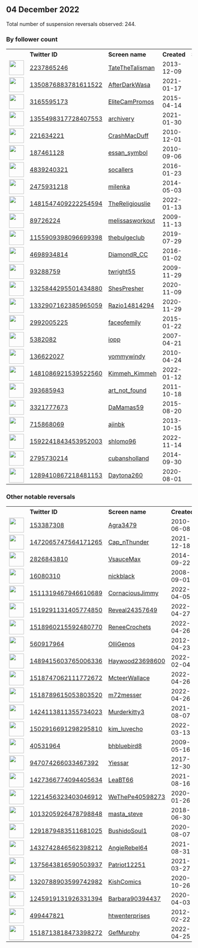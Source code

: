 
## 04 December 2022
Total number of suspension reversals observed: 244.

### By follower count
<table><tr><th></th><th align="left">Twitter ID</th><th align="left">Screen name</th>
<th align="left">Created</th><th align="left">Status</th><th align="left">Suspended</th><th align="left">Followers</th>
<tr><td><a href="https://pbs.twimg.com/profile_images/1599320217166954496/46HOdlSR_normal.jpg"><img src="https://pbs.twimg.com/profile_images/1599320217166954496/46HOdlSR_normal.jpg" width="40px" height="40px" align="center"/></a></td><td><a href="https://twitter.com/intent/user?user_id=2237865246">2237865246</a></td><td><a href="https://twitter.com/TateTheTalisman">TateTheTalisman</a></td><td>2013-12-09</td><td align="center"></td><td></td><td>273802</td></tr>
<tr><td><a href="https://pbs.twimg.com/profile_images/1602551179065565185/wgApmvlL_normal.jpg"><img src="https://pbs.twimg.com/profile_images/1602551179065565185/wgApmvlL_normal.jpg" width="40px" height="40px" align="center"/></a></td><td><a href="https://twitter.com/intent/user?user_id=1350876883781611522">1350876883781611522</a></td><td><a href="https://twitter.com/AfterDarkWasa">AfterDarkWasa</a></td><td>2021-01-17</td><td align="center"></td><td>2022-09-25</td><td>103472</td></tr>
<tr><td><a href="https://pbs.twimg.com/profile_images/866899575881293824/6E9r72cD_normal.jpg"><img src="https://pbs.twimg.com/profile_images/866899575881293824/6E9r72cD_normal.jpg" width="40px" height="40px" align="center"/></a></td><td><a href="https://twitter.com/intent/user?user_id=3165595173">3165595173</a></td><td><a href="https://twitter.com/EliteCamPromos">EliteCamPromos</a></td><td>2015-04-14</td><td align="center"></td><td></td><td>78991</td></tr>
<tr><td><a href="https://pbs.twimg.com/profile_images/1355516079909593088/EeBF9hlD_normal.jpg"><img src="https://pbs.twimg.com/profile_images/1355516079909593088/EeBF9hlD_normal.jpg" width="40px" height="40px" align="center"/></a></td><td><a href="https://twitter.com/intent/user?user_id=1355498317728407553">1355498317728407553</a></td><td><a href="https://twitter.com/archivery">archivery</a></td><td>2021-01-30</td><td align="center"></td><td>2022-11-29</td><td>53901</td></tr>
<tr><td><a href="https://pbs.twimg.com/profile_images/1599763616869253122/KDAnkNWb_normal.jpg"><img src="https://pbs.twimg.com/profile_images/1599763616869253122/KDAnkNWb_normal.jpg" width="40px" height="40px" align="center"/></a></td><td><a href="https://twitter.com/intent/user?user_id=221634221">221634221</a></td><td><a href="https://twitter.com/CrashMacDuff">CrashMacDuff</a></td><td>2010-12-01</td><td align="center"></td><td></td><td>22587</td></tr>
<tr><td><a href="https://pbs.twimg.com/profile_images/1602288096992641024/gDfEAgL6_normal.png"><img src="https://pbs.twimg.com/profile_images/1602288096992641024/gDfEAgL6_normal.png" width="40px" height="40px" align="center"/></a></td><td><a href="https://twitter.com/intent/user?user_id=187461128">187461128</a></td><td><a href="https://twitter.com/essan_symbol">essan_symbol</a></td><td>2010-09-06</td><td align="center"></td><td>2022-12-03</td><td>15922</td></tr>
<tr><td><a href="https://pbs.twimg.com/profile_images/1599773618149507078/dw22ZFXl_normal.jpg"><img src="https://pbs.twimg.com/profile_images/1599773618149507078/dw22ZFXl_normal.jpg" width="40px" height="40px" align="center"/></a></td><td><a href="https://twitter.com/intent/user?user_id=4839240321">4839240321</a></td><td><a href="https://twitter.com/socallers">socallers</a></td><td>2016-01-23</td><td align="center"></td><td></td><td>14968</td></tr>
<tr><td><a href="https://pbs.twimg.com/profile_images/1601000696035303424/o7tnI6DY_normal.jpg"><img src="https://pbs.twimg.com/profile_images/1601000696035303424/o7tnI6DY_normal.jpg" width="40px" height="40px" align="center"/></a></td><td><a href="https://twitter.com/intent/user?user_id=2475931218">2475931218</a></td><td><a href="https://twitter.com/miIenka">miIenka</a></td><td>2014-05-03</td><td align="center"></td><td></td><td>13463</td></tr>
<tr><td><a href="https://pbs.twimg.com/profile_images/1481552459805995010/2_Day9ns_normal.jpg"><img src="https://pbs.twimg.com/profile_images/1481552459805995010/2_Day9ns_normal.jpg" width="40px" height="40px" align="center"/></a></td><td><a href="https://twitter.com/intent/user?user_id=1481547409222254594">1481547409222254594</a></td><td><a href="https://twitter.com/TheReligiouslie">TheReligiouslie</a></td><td>2022-01-13</td><td align="center"></td><td>2022-07-26</td><td>11461</td></tr>
<tr><td><a href="https://pbs.twimg.com/profile_images/3667878888/1d8951c4263abc5963a240a54866ead2_normal.jpeg"><img src="https://pbs.twimg.com/profile_images/3667878888/1d8951c4263abc5963a240a54866ead2_normal.jpeg" width="40px" height="40px" align="center"/></a></td><td><a href="https://twitter.com/intent/user?user_id=89726224">89726224</a></td><td><a href="https://twitter.com/melissasworkout">melissasworkout</a></td><td>2009-11-13</td><td align="center"></td><td></td><td>9771</td></tr>
<tr><td><a href="https://abs.twimg.com/sticky/default_profile_images/default_profile_normal.png"><img src="https://abs.twimg.com/sticky/default_profile_images/default_profile_normal.png" width="40px" height="40px" align="center"/></a></td><td><a href="https://twitter.com/intent/user?user_id=1155909398096699398">1155909398096699398</a></td><td><a href="https://twitter.com/thebulgeclub">thebulgeclub</a></td><td>2019-07-29</td><td align="center"></td><td></td><td>9011</td></tr>
<tr><td><a href="https://pbs.twimg.com/profile_images/1347938818125680644/OdgMMR1S_normal.jpg"><img src="https://pbs.twimg.com/profile_images/1347938818125680644/OdgMMR1S_normal.jpg" width="40px" height="40px" align="center"/></a></td><td><a href="https://twitter.com/intent/user?user_id=4698934814">4698934814</a></td><td><a href="https://twitter.com/DiamondR_CC">DiamondR_CC</a></td><td>2016-01-02</td><td align="center"></td><td></td><td>8636</td></tr>
<tr><td><a href="https://pbs.twimg.com/profile_images/1599745515561918464/zFJRj02F_normal.jpg"><img src="https://pbs.twimg.com/profile_images/1599745515561918464/zFJRj02F_normal.jpg" width="40px" height="40px" align="center"/></a></td><td><a href="https://twitter.com/intent/user?user_id=93288759">93288759</a></td><td><a href="https://twitter.com/twright55">twright55</a></td><td>2009-11-29</td><td align="center"></td><td></td><td>7501</td></tr>
<tr><td><a href="https://pbs.twimg.com/profile_images/1539784578914713601/Z-Dr0YCa_normal.jpg"><img src="https://pbs.twimg.com/profile_images/1539784578914713601/Z-Dr0YCa_normal.jpg" width="40px" height="40px" align="center"/></a></td><td><a href="https://twitter.com/intent/user?user_id=1325844295501434880">1325844295501434880</a></td><td><a href="https://twitter.com/ShesPresher">ShesPresher</a></td><td>2020-11-09</td><td align="center"></td><td>2022-11-10</td><td>6648</td></tr>
<tr><td><a href="https://pbs.twimg.com/profile_images/1604230710415482881/gjDFnnN0_normal.jpg"><img src="https://pbs.twimg.com/profile_images/1604230710415482881/gjDFnnN0_normal.jpg" width="40px" height="40px" align="center"/></a></td><td><a href="https://twitter.com/intent/user?user_id=1332907162385965059">1332907162385965059</a></td><td><a href="https://twitter.com/Razio14814294">Razio14814294</a></td><td>2020-11-29</td><td align="center">🔒</td><td>2022-11-30</td><td>5996</td></tr>
<tr><td><a href="https://pbs.twimg.com/profile_images/1599497850316021772/IMNImt9z_normal.jpg"><img src="https://pbs.twimg.com/profile_images/1599497850316021772/IMNImt9z_normal.jpg" width="40px" height="40px" align="center"/></a></td><td><a href="https://twitter.com/intent/user?user_id=2992005225">2992005225</a></td><td><a href="https://twitter.com/faceofemily">faceofemily</a></td><td>2015-01-22</td><td align="center"></td><td></td><td>5583</td></tr>
<tr><td><a href="https://pbs.twimg.com/profile_images/1245110852291788800/SEhjjrMk_normal.jpg"><img src="https://pbs.twimg.com/profile_images/1245110852291788800/SEhjjrMk_normal.jpg" width="40px" height="40px" align="center"/></a></td><td><a href="https://twitter.com/intent/user?user_id=5382082">5382082</a></td><td><a href="https://twitter.com/iopp">iopp</a></td><td>2007-04-21</td><td align="center"></td><td></td><td>4993</td></tr>
<tr><td><a href="https://pbs.twimg.com/profile_images/1545839753169457152/iZ1oqvQW_normal.jpg"><img src="https://pbs.twimg.com/profile_images/1545839753169457152/iZ1oqvQW_normal.jpg" width="40px" height="40px" align="center"/></a></td><td><a href="https://twitter.com/intent/user?user_id=136622027">136622027</a></td><td><a href="https://twitter.com/yommywindy">yommywindy</a></td><td>2010-04-24</td><td align="center"></td><td>2022-11-30</td><td>4817</td></tr>
<tr><td><a href="https://pbs.twimg.com/profile_images/1490086455296892934/zi70NsB1_normal.jpg"><img src="https://pbs.twimg.com/profile_images/1490086455296892934/zi70NsB1_normal.jpg" width="40px" height="40px" align="center"/></a></td><td><a href="https://twitter.com/intent/user?user_id=1481086921539522560">1481086921539522560</a></td><td><a href="https://twitter.com/Kimmeh_Kimmeh">Kimmeh_Kimmeh</a></td><td>2022-01-12</td><td align="center"></td><td>2022-10-29</td><td>4783</td></tr>
<tr><td><a href="https://pbs.twimg.com/profile_images/1599643859767762944/wxNZUaNo_normal.jpg"><img src="https://pbs.twimg.com/profile_images/1599643859767762944/wxNZUaNo_normal.jpg" width="40px" height="40px" align="center"/></a></td><td><a href="https://twitter.com/intent/user?user_id=393685943">393685943</a></td><td><a href="https://twitter.com/art_not_found">art_not_found</a></td><td>2011-10-18</td><td align="center">🚫</td><td></td><td>4721</td></tr>
<tr><td><a href="https://pbs.twimg.com/profile_images/1599612499732713473/DEP5pVkI_normal.jpg"><img src="https://pbs.twimg.com/profile_images/1599612499732713473/DEP5pVkI_normal.jpg" width="40px" height="40px" align="center"/></a></td><td><a href="https://twitter.com/intent/user?user_id=3321777673">3321777673</a></td><td><a href="https://twitter.com/DaMamas59">DaMamas59</a></td><td>2015-08-20</td><td align="center"></td><td></td><td>4241</td></tr>
<tr><td><a href="https://pbs.twimg.com/profile_images/1110004651024416768/HcnMhNrv_normal.jpg"><img src="https://pbs.twimg.com/profile_images/1110004651024416768/HcnMhNrv_normal.jpg" width="40px" height="40px" align="center"/></a></td><td><a href="https://twitter.com/intent/user?user_id=715868069">715868069</a></td><td><a href="https://twitter.com/ajinbk">ajinbk</a></td><td>2013-10-15</td><td align="center"></td><td></td><td>4191</td></tr>
<tr><td><a href="https://pbs.twimg.com/profile_images/1602057701860704256/LQc3ldSs_normal.jpg"><img src="https://pbs.twimg.com/profile_images/1602057701860704256/LQc3ldSs_normal.jpg" width="40px" height="40px" align="center"/></a></td><td><a href="https://twitter.com/intent/user?user_id=1592241843453952003">1592241843453952003</a></td><td><a href="https://twitter.com/shlomo96">shlomo96</a></td><td>2022-11-14</td><td align="center"></td><td>2022-11-30</td><td>3844</td></tr>
<tr><td><a href="https://pbs.twimg.com/profile_images/1141719407410012160/uDe8F5KF_normal.jpg"><img src="https://pbs.twimg.com/profile_images/1141719407410012160/uDe8F5KF_normal.jpg" width="40px" height="40px" align="center"/></a></td><td><a href="https://twitter.com/intent/user?user_id=2795730214">2795730214</a></td><td><a href="https://twitter.com/cubansholland">cubansholland</a></td><td>2014-09-30</td><td align="center">🔒</td><td></td><td>3719</td></tr>
<tr><td><a href="https://pbs.twimg.com/profile_images/1365431644530827267/G1Lw-tst_normal.jpg"><img src="https://pbs.twimg.com/profile_images/1365431644530827267/G1Lw-tst_normal.jpg" width="40px" height="40px" align="center"/></a></td><td><a href="https://twitter.com/intent/user?user_id=1289410867218481153">1289410867218481153</a></td><td><a href="https://twitter.com/Daytona260">Daytona260</a></td><td>2020-08-01</td><td align="center"></td><td></td><td>3574</td></tr>
</table>

### Other notable reversals
<table><tr><th></th><th align="left">Twitter ID</th><th align="left">Screen name</th>
<th align="left">Created</th><th align="left">Status</th><th align="left">Suspended</th><th align="left">Followers</th>
<tr><td><a href="https://pbs.twimg.com/profile_images/1574937454469328898/zqNAQFd2_normal.jpg"><img src="https://pbs.twimg.com/profile_images/1574937454469328898/zqNAQFd2_normal.jpg" width="40px" height="40px" align="center"/></a></td><td><a href="https://twitter.com/intent/user?user_id=153387308">153387308</a></td><td><a href="https://twitter.com/Agra3479">Agra3479</a></td><td>2010-06-08</td><td align="center"></td><td>2022-11-28</td><td>961</td></tr>
<tr><td><a href="https://pbs.twimg.com/profile_images/1472065867861028864/YP2sAs_n_normal.jpg"><img src="https://pbs.twimg.com/profile_images/1472065867861028864/YP2sAs_n_normal.jpg" width="40px" height="40px" align="center"/></a></td><td><a href="https://twitter.com/intent/user?user_id=1472065747564171265">1472065747564171265</a></td><td><a href="https://twitter.com/Cap_nThunder">Cap_nThunder</a></td><td>2021-12-18</td><td align="center">🚫</td><td>2022-09-09</td><td>220</td></tr>
<tr><td><a href="https://pbs.twimg.com/profile_images/1582907605688750083/CUMQvAK5_normal.jpg"><img src="https://pbs.twimg.com/profile_images/1582907605688750083/CUMQvAK5_normal.jpg" width="40px" height="40px" align="center"/></a></td><td><a href="https://twitter.com/intent/user?user_id=2826843810">2826843810</a></td><td><a href="https://twitter.com/VsauceMax">VsauceMax</a></td><td>2014-09-22</td><td align="center">🔒</td><td>2022-11-27</td><td>3475</td></tr>
<tr><td><a href="https://pbs.twimg.com/profile_images/1559194258913083394/6wU7vpWi_normal.jpg"><img src="https://pbs.twimg.com/profile_images/1559194258913083394/6wU7vpWi_normal.jpg" width="40px" height="40px" align="center"/></a></td><td><a href="https://twitter.com/intent/user?user_id=16080310">16080310</a></td><td><a href="https://twitter.com/nickblack">nickblack</a></td><td>2008-09-01</td><td align="center"></td><td>2022-11-28</td><td>734</td></tr>
<tr><td><a href="https://pbs.twimg.com/profile_images/1532096350132785155/yvIm_Qwc_normal.jpg"><img src="https://pbs.twimg.com/profile_images/1532096350132785155/yvIm_Qwc_normal.jpg" width="40px" height="40px" align="center"/></a></td><td><a href="https://twitter.com/intent/user?user_id=1511319467946610689">1511319467946610689</a></td><td><a href="https://twitter.com/CornaciousJimmy">CornaciousJimmy</a></td><td>2022-04-05</td><td align="center"></td><td>2022-10-29</td><td>821</td></tr>
<tr><td><a href="https://pbs.twimg.com/profile_images/1600565660639268864/Cdh7zRIV_normal.jpg"><img src="https://pbs.twimg.com/profile_images/1600565660639268864/Cdh7zRIV_normal.jpg" width="40px" height="40px" align="center"/></a></td><td><a href="https://twitter.com/intent/user?user_id=1519291131405774850">1519291131405774850</a></td><td><a href="https://twitter.com/Reveal24357649">Reveal24357649</a></td><td>2022-04-27</td><td align="center"></td><td>2022-10-20</td><td>345</td></tr>
<tr><td><a href="https://pbs.twimg.com/profile_images/1527357403594838052/zraUksZX_normal.jpg"><img src="https://pbs.twimg.com/profile_images/1527357403594838052/zraUksZX_normal.jpg" width="40px" height="40px" align="center"/></a></td><td><a href="https://twitter.com/intent/user?user_id=1518960215592480770">1518960215592480770</a></td><td><a href="https://twitter.com/ReneeCrochets">ReneeCrochets</a></td><td>2022-04-26</td><td align="center"></td><td>2022-10-20</td><td>2898</td></tr>
<tr><td><a href="https://pbs.twimg.com/profile_images/1488532386132467721/eu660MjL_normal.jpg"><img src="https://pbs.twimg.com/profile_images/1488532386132467721/eu660MjL_normal.jpg" width="40px" height="40px" align="center"/></a></td><td><a href="https://twitter.com/intent/user?user_id=560917964">560917964</a></td><td><a href="https://twitter.com/OlliGenos">OlliGenos</a></td><td>2012-04-23</td><td align="center"></td><td>2022-10-13</td><td>281</td></tr>
<tr><td><a href="https://pbs.twimg.com/profile_images/1495121139999334403/8f6LyU26_normal.jpg"><img src="https://pbs.twimg.com/profile_images/1495121139999334403/8f6LyU26_normal.jpg" width="40px" height="40px" align="center"/></a></td><td><a href="https://twitter.com/intent/user?user_id=1489415603765006336">1489415603765006336</a></td><td><a href="https://twitter.com/Haywood23698600">Haywood23698600</a></td><td>2022-02-04</td><td align="center"></td><td>2022-11-10</td><td>186</td></tr>
<tr><td><a href="https://pbs.twimg.com/profile_images/1523731639754502145/9JyW_dvz_normal.jpg"><img src="https://pbs.twimg.com/profile_images/1523731639754502145/9JyW_dvz_normal.jpg" width="40px" height="40px" align="center"/></a></td><td><a href="https://twitter.com/intent/user?user_id=1518747062111772672">1518747062111772672</a></td><td><a href="https://twitter.com/McteerWallace">McteerWallace</a></td><td>2022-04-26</td><td align="center"></td><td>2022-10-20</td><td>406</td></tr>
<tr><td><a href="https://pbs.twimg.com/profile_images/1519703171622486017/oxSJsLOc_normal.jpg"><img src="https://pbs.twimg.com/profile_images/1519703171622486017/oxSJsLOc_normal.jpg" width="40px" height="40px" align="center"/></a></td><td><a href="https://twitter.com/intent/user?user_id=1518789615053803520">1518789615053803520</a></td><td><a href="https://twitter.com/m72messer">m72messer</a></td><td>2022-04-26</td><td align="center"></td><td>2022-10-20</td><td>795</td></tr>
<tr><td><a href="https://pbs.twimg.com/profile_images/1452454183727161355/98f57gs6_normal.jpg"><img src="https://pbs.twimg.com/profile_images/1452454183727161355/98f57gs6_normal.jpg" width="40px" height="40px" align="center"/></a></td><td><a href="https://twitter.com/intent/user?user_id=1424113811355734023">1424113811355734023</a></td><td><a href="https://twitter.com/Murderkitty3">Murderkitty3</a></td><td>2021-08-07</td><td align="center"></td><td>2022-10-29</td><td>3152</td></tr>
<tr><td><a href="https://pbs.twimg.com/profile_images/1502916836526071808/zSs-HgH4_normal.jpg"><img src="https://pbs.twimg.com/profile_images/1502916836526071808/zSs-HgH4_normal.jpg" width="40px" height="40px" align="center"/></a></td><td><a href="https://twitter.com/intent/user?user_id=1502916691298295810">1502916691298295810</a></td><td><a href="https://twitter.com/kim_luvecho">kim_luvecho</a></td><td>2022-03-13</td><td align="center"></td><td>2022-10-29</td><td>350</td></tr>
<tr><td><a href="https://pbs.twimg.com/profile_images/1566245652538933254/qKeSlPb6_normal.jpg"><img src="https://pbs.twimg.com/profile_images/1566245652538933254/qKeSlPb6_normal.jpg" width="40px" height="40px" align="center"/></a></td><td><a href="https://twitter.com/intent/user?user_id=40531964">40531964</a></td><td><a href="https://twitter.com/bhbluebird8">bhbluebird8</a></td><td>2009-05-16</td><td align="center"></td><td>2022-12-03</td><td>31</td></tr>
<tr><td><a href="https://pbs.twimg.com/profile_images/1600224993727635456/86fPiRGC_normal.jpg"><img src="https://pbs.twimg.com/profile_images/1600224993727635456/86fPiRGC_normal.jpg" width="40px" height="40px" align="center"/></a></td><td><a href="https://twitter.com/intent/user?user_id=947074266033467392">947074266033467392</a></td><td><a href="https://twitter.com/Yiessar">Yiessar</a></td><td>2017-12-30</td><td align="center"></td><td>2022-12-02</td><td>110</td></tr>
<tr><td><a href="https://pbs.twimg.com/profile_images/1427374727602089992/YEYbVd7W_normal.jpg"><img src="https://pbs.twimg.com/profile_images/1427374727602089992/YEYbVd7W_normal.jpg" width="40px" height="40px" align="center"/></a></td><td><a href="https://twitter.com/intent/user?user_id=1427366774094405634">1427366774094405634</a></td><td><a href="https://twitter.com/LeaBT66">LeaBT66</a></td><td>2021-08-16</td><td align="center"></td><td>2022-10-29</td><td>1410</td></tr>
<tr><td><a href="https://pbs.twimg.com/profile_images/1345453797179412480/ww1-ssYr_normal.jpg"><img src="https://pbs.twimg.com/profile_images/1345453797179412480/ww1-ssYr_normal.jpg" width="40px" height="40px" align="center"/></a></td><td><a href="https://twitter.com/intent/user?user_id=1221456323403046912">1221456323403046912</a></td><td><a href="https://twitter.com/WeThePe40598273">WeThePe40598273</a></td><td>2020-01-26</td><td align="center"></td><td>2022-10-29</td><td>126</td></tr>
<tr><td><a href="https://pbs.twimg.com/profile_images/1013206949377298432/3wiXJ_fl_normal.jpg"><img src="https://pbs.twimg.com/profile_images/1013206949377298432/3wiXJ_fl_normal.jpg" width="40px" height="40px" align="center"/></a></td><td><a href="https://twitter.com/intent/user?user_id=1013205926478798848">1013205926478798848</a></td><td><a href="https://twitter.com/masta_steve">masta_steve</a></td><td>2018-06-30</td><td align="center"></td><td>2022-10-29</td><td>1022</td></tr>
<tr><td><a href="https://pbs.twimg.com/profile_images/1604893296454574081/MHc4BMed_normal.jpg"><img src="https://pbs.twimg.com/profile_images/1604893296454574081/MHc4BMed_normal.jpg" width="40px" height="40px" align="center"/></a></td><td><a href="https://twitter.com/intent/user?user_id=1291879483511681025">1291879483511681025</a></td><td><a href="https://twitter.com/BushidoSoul1">BushidoSoul1</a></td><td>2020-08-07</td><td align="center"></td><td>2022-11-09</td><td>830</td></tr>
<tr><td><a href="https://pbs.twimg.com/profile_images/1530305304403099648/izNAQ1l2_normal.jpg"><img src="https://pbs.twimg.com/profile_images/1530305304403099648/izNAQ1l2_normal.jpg" width="40px" height="40px" align="center"/></a></td><td><a href="https://twitter.com/intent/user?user_id=1432742846562398212">1432742846562398212</a></td><td><a href="https://twitter.com/AngieRebel64">AngieRebel64</a></td><td>2021-08-31</td><td align="center"></td><td>2022-10-20</td><td>1436</td></tr>
<tr><td><a href="https://pbs.twimg.com/profile_images/1428533514299916291/yg0d0enp_normal.jpg"><img src="https://pbs.twimg.com/profile_images/1428533514299916291/yg0d0enp_normal.jpg" width="40px" height="40px" align="center"/></a></td><td><a href="https://twitter.com/intent/user?user_id=1375643816590503937">1375643816590503937</a></td><td><a href="https://twitter.com/Patriot12251">Patriot12251</a></td><td>2021-03-27</td><td align="center"></td><td>2022-11-10</td><td>379</td></tr>
<tr><td><a href="https://pbs.twimg.com/profile_images/1320789162732228610/SKCWflQk_normal.jpg"><img src="https://pbs.twimg.com/profile_images/1320789162732228610/SKCWflQk_normal.jpg" width="40px" height="40px" align="center"/></a></td><td><a href="https://twitter.com/intent/user?user_id=1320788903599742982">1320788903599742982</a></td><td><a href="https://twitter.com/KishComics">KishComics</a></td><td>2020-10-26</td><td align="center"></td><td>2022-10-20</td><td>706</td></tr>
<tr><td><a href="https://pbs.twimg.com/profile_images/1245919881150648320/5f3QkSa9_normal.jpg"><img src="https://pbs.twimg.com/profile_images/1245919881150648320/5f3QkSa9_normal.jpg" width="40px" height="40px" align="center"/></a></td><td><a href="https://twitter.com/intent/user?user_id=1245919131926331394">1245919131926331394</a></td><td><a href="https://twitter.com/Barbara90394437">Barbara90394437</a></td><td>2020-04-03</td><td align="center"></td><td>2022-06-22</td><td>82</td></tr>
<tr><td><a href="https://pbs.twimg.com/profile_images/922354852042362880/7r4NxeTr_normal.jpg"><img src="https://pbs.twimg.com/profile_images/922354852042362880/7r4NxeTr_normal.jpg" width="40px" height="40px" align="center"/></a></td><td><a href="https://twitter.com/intent/user?user_id=499447821">499447821</a></td><td><a href="https://twitter.com/htwenterprises">htwenterprises</a></td><td>2012-02-22</td><td align="center"></td><td>2022-10-28</td><td>1233</td></tr>
<tr><td><a href="https://pbs.twimg.com/profile_images/1518713900170051584/ijbkQIzb_normal.png"><img src="https://pbs.twimg.com/profile_images/1518713900170051584/ijbkQIzb_normal.png" width="40px" height="40px" align="center"/></a></td><td><a href="https://twitter.com/intent/user?user_id=1518713818473398272">1518713818473398272</a></td><td><a href="https://twitter.com/GefMurphy">GefMurphy</a></td><td>2022-04-25</td><td align="center"></td><td>2022-10-20</td><td>346</td></tr>
</table>

